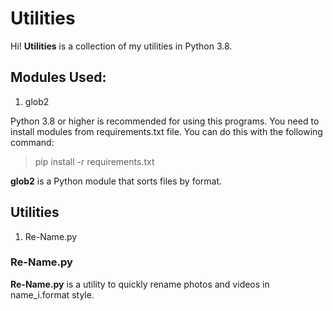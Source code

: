 # Utilities

Hi! **Utilities** is a collection of my utilities in Python 3.8.

## Modules Used:

1. glob2

Python 3.8 or higher is recommended for using this programs. You need to install modules from requirements.txt file. You can do this with the following command:

> pip install -r requirements.txt

**glob2** is a Python module that sorts files by format.

## Utilities

1. Re-Name.py

### Re-Name.py

**Re-Name.py** is a utility to quickly rename photos and videos in name_i.format style.